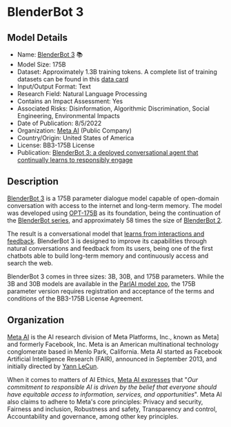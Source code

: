 # BlenderBot 3

## Model Details

- Name: [BlenderBot 3](https://arxiv.org/abs/2208.03188) 📚
- Model Size: 175B
- Dataset: Approximately 1.3B training tokens. A complete list of training datasets can be found in this [data card](https://github.com/facebookresearch/ParlAI/blob/main/parlai/zoo/bb3/data_card.md)
- Input/Output Format: Text
- Research Field: Natural Language Processing
- Contains an Impact Assessment: Yes
- Associated Risks: Disinformation, Algorithmic Discrimination, Social Engineering, Environmental Impacts
- Date of Publication: 8/5/2022
- Organization: [Meta AI](https://ai.meta.com/) (Public Company)
- Country/Origin: United States of America
- License: BB3-175B License
- Publication: [BlenderBot 3: a deployed conversational agent that continually learns to responsibly engage](https://arxiv.org/abs/2208.03188)

## Description

[BlenderBot 3](https://about.fb.com/news/2022/08/blenderbot-ai-chatbot-improves-through-conversation/) is a 175B parameter dialogue model capable of open-domain conversation with access to the internet and long-term memory. The model was developed using [OPT-175B](https://arxiv.org/abs/2205.01068) as its foundation, being the continuation of the [BlenderBot series](https://ai.meta.com/blog/state-of-the-art-open-source-chatbot/), and approximately 58 times the size of [BlenderBot 2](https://ai.meta.com/blog/blender-bot-2-an-open-source-chatbot-that-builds-long-term-memory-and-searches-the-internet/).

The result is a conversational model that [learns from interactions and feedback](https://parl.ai/projects/fits). BlenderBot 3 is designed to improve its capabilities through natural conversations and feedback from its users, being one of the first chatbots able to build long-term memory and continuously access and search the web.
  
BlenderBot 3 comes in three sizes: 3B, 30B, and 175B parameters. While the 3B and 30B models are available in the [ParlAI model zoo](https://parl.ai/docs/zoo.html), the 175B parameter version requires registration and acceptance of the terms and conditions of the BB3-175B License Agreement.

## Organization

[Meta AI](https://ai.facebook.com/) is the AI research division of Meta Platforms, Inc., known as Meta] and formerly Facebook, Inc. Meta is an American multinational technology conglomerate based in Menlo Park, California. Meta AI started as Facebook Artificial Intelligence Research (FAIR), announced in September 2013, and initially directed by [Yann LeCun](https://en.wikipedia.org/wiki/Yann_LeCun "Yann LeCun").

When it comes to matters of AI Ethics, [Meta AI expresses](https://ai.meta.com/about/) that "_Our commitment to responsible AI is driven by the belief that everyone should have equitable access to information, services, and opportunities_". Meta AI also claims to adhere to Meta's core principles: Privacy and security, Fairness and inclusion, Robustness and safety, Transparency and control, Accountability and governance, among other key principles.
